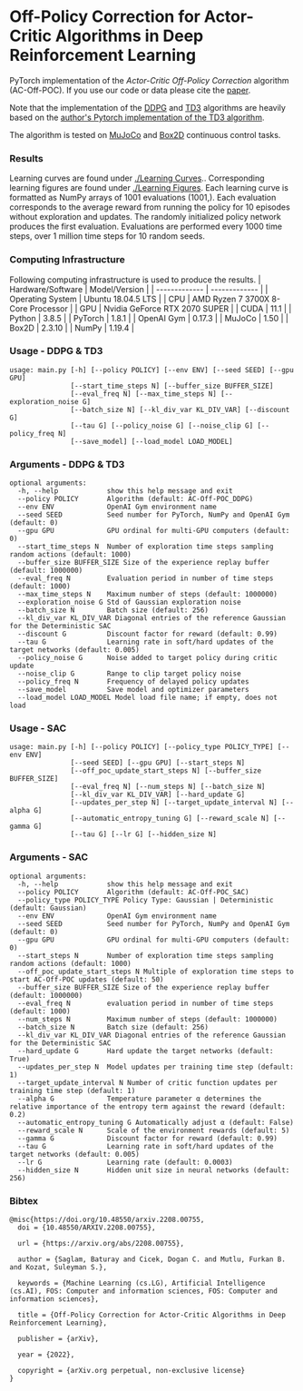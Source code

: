 # Off-Policy Correction for Actor-Critic Algorithms in Deep Reinforcement Learning
PyTorch implementation of the _Actor-Critic Off-Policy Correction_ algorithm (AC-Off-POC). If you use our code or data please cite the [paper](https://arxiv.org/abs/2208.00755).

Note that the implementation of the [DDPG](https://arxiv.org/abs/1509.02971) and [TD3](https://arxiv.org/abs/1802.09477) algorithms are heavily based on the [author's Pytorch implementation of the TD3 algorithm](https://github.com/sfujim/TD3). 

The algorithm is tested on [MuJoCo](https://gym.openai.com/envs/#mujoco) and [Box2D](https://gym.openai.com/envs/#box2d) continuous control tasks.

### Results
Learning curves are found under [./Learning Curves](https://github.com/baturaysaglam/AC-Off-POC/tree/main/Learning%20Curves).. Corresponding learning figures are found under [./Learning Figures](https://github.com/baturaysaglam/AC-Off-POC/tree/main/Learning%20Figures). Each learning curve is formatted as NumPy arrays of 1001 evaluations (1001,). Each evaluation corresponds to the average reward from running the policy for 10 episodes without exploration and updates. The randomly initialized policy network produces the first evaluation. Evaluations are performed every 1000 time steps, over 1 million time steps for 10 random seeds.

### Computing Infrastructure
Following computing infrastructure is used to produce the results.
| Hardware/Software  | Model/Version |
| ------------- | ------------- |
| Operating System  | Ubuntu 18.04.5 LTS  |
| CPU  | AMD Ryzen 7 3700X 8-Core Processor |
| GPU  | Nvidia GeForce RTX 2070 SUPER |
| CUDA  | 11.1  |
| Python  | 3.8.5 |
| PyTorch  | 1.8.1 |
| OpenAI Gym  | 0.17.3 |
| MuJoCo  | 1.50 |
| Box2D  | 2.3.10 |
| NumPy  | 1.19.4 |

### Usage - DDPG & TD3
```
usage: main.py [-h] [--policy POLICY] [--env ENV] [--seed SEED] [--gpu GPU]
               [--start_time_steps N] [--buffer_size BUFFER_SIZE]
               [--eval_freq N] [--max_time_steps N] [--exploration_noise G]
               [--batch_size N] [--kl_div_var KL_DIV_VAR] [--discount G]
               [--tau G] [--policy_noise G] [--noise_clip G] [--policy_freq N]
               [--save_model] [--load_model LOAD_MODEL]
```

### Arguments - DDPG & TD3
```
optional arguments:
  -h, --help            show this help message and exit
  --policy POLICY       Algorithm (default: AC-Off-POC_DDPG)
  --env ENV             OpenAI Gym environment name
  --seed SEED           Seed number for PyTorch, NumPy and OpenAI Gym (default: 0)
  --gpu GPU             GPU ordinal for multi-GPU computers (default: 0)
  --start_time_steps N  Number of exploration time steps sampling random actions (default: 1000)
  --buffer_size BUFFER_SIZE Size of the experience replay buffer (default: 1000000)
  --eval_freq N         Evaluation period in number of time steps (default: 1000)
  --max_time_steps N    Maximum number of steps (default: 1000000)
  --exploration_noise G Std of Gaussian exploration noise
  --batch_size N        Batch size (default: 256)
  --kl_div_var KL_DIV_VAR Diagonal entries of the reference Gaussian for the Deterministic SAC
  --discount G          Discount factor for reward (default: 0.99)
  --tau G               Learning rate in soft/hard updates of the target networks (default: 0.005)
  --policy_noise G      Noise added to target policy during critic update
  --noise_clip G        Range to clip target policy noise
  --policy_freq N       Frequency of delayed policy updates
  --save_model          Save model and optimizer parameters
  --load_model LOAD_MODEL Model load file name; if empty, does not load
  ```
  
### Usage - SAC
```
usage: main.py [-h] [--policy POLICY] [--policy_type POLICY_TYPE] [--env ENV]
               [--seed SEED] [--gpu GPU] [--start_steps N]
               [--off_poc_update_start_steps N] [--buffer_size BUFFER_SIZE]
               [--eval_freq N] [--num_steps N] [--batch_size N]
               [--kl_div_var KL_DIV_VAR] [--hard_update G]
               [--updates_per_step N] [--target_update_interval N] [--alpha G]
               [--automatic_entropy_tuning G] [--reward_scale N] [--gamma G]
               [--tau G] [--lr G] [--hidden_size N]
```

### Arguments - SAC
```
optional arguments:
  -h, --help            show this help message and exit
  --policy POLICY       Algorithm (default: AC-Off-POC_SAC)
  --policy_type POLICY_TYPE Policy Type: Gaussian | Deterministic (default: Gaussian)
  --env ENV             OpenAI Gym environment name
  --seed SEED           Seed number for PyTorch, NumPy and OpenAI Gym (default: 0)
  --gpu GPU             GPU ordinal for multi-GPU computers (default: 0)
  --start_steps N       Number of exploration time steps sampling random actions (default: 1000)
  --off_poc_update_start_steps N Multiple of exploration time steps to start AC-Off-POC updates (default: 50)
  --buffer_size BUFFER_SIZE Size of the experience replay buffer (default: 1000000)
  --eval_freq N         evaluation period in number of time steps (default: 1000)
  --num_steps N         Maximum number of steps (default: 1000000)
  --batch_size N        Batch size (default: 256)
  --kl_div_var KL_DIV_VAR Diagonal entries of the reference Gaussian for the Deterministic SAC
  --hard_update G       Hard update the target networks (default: True)
  --updates_per_step N  Model updates per training time step (default: 1)
  --target_update_interval N Number of critic function updates per training time step (default: 1)
  --alpha G             Temperature parameter α determines the relative importance of the entropy term against the reward (default: 0.2)
  --automatic_entropy_tuning G Automatically adjust α (default: False)
  --reward_scale N      Scale of the environment rewards (default: 5)
  --gamma G             Discount factor for reward (default: 0.99)
  --tau G               Learning rate in soft/hard updates of the target networks (default: 0.005)
  --lr G                Learning rate (default: 0.0003)
  --hidden_size N       Hidden unit size in neural networks (default: 256)

  ```

### Bibtex
```
@misc{https://doi.org/10.48550/arxiv.2208.00755,
  doi = {10.48550/ARXIV.2208.00755},
  
  url = {https://arxiv.org/abs/2208.00755},
  
  author = {Saglam, Baturay and Cicek, Dogan C. and Mutlu, Furkan B. and Kozat, Suleyman S.},
  
  keywords = {Machine Learning (cs.LG), Artificial Intelligence (cs.AI), FOS: Computer and information sciences, FOS: Computer and information sciences},
  
  title = {Off-Policy Correction for Actor-Critic Algorithms in Deep Reinforcement Learning},
  
  publisher = {arXiv},
  
  year = {2022},
  
  copyright = {arXiv.org perpetual, non-exclusive license}
}
```
